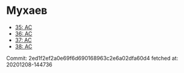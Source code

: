 # Мухаев
- [35: AC](35.md)
- [36: AC](36.md)
- [37: AC](37.md)
- [38: AC](38.md)

Commit: 2ed1f2ef2a0e69f6d690168963c2e6a02dfa60d4
 fetched at: 20201208-144736
